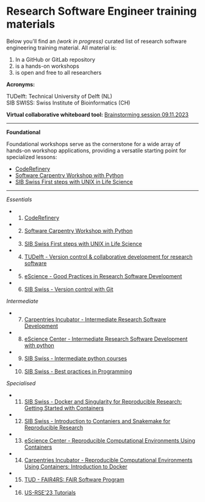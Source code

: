 # Research Software Engineer training materials

Below you'll find an *(work in progress)* curated list of research software engineering training material. All material is:
1. In a GitHub or GitLab repository
2. is a hands-on workshops
3. is open and free to all researchers



**Acronyms:**

TUDelft: Technical University of Delft (NL) </br>
SIB SWISS: Swiss Institute of Bioinformatics (CH)

**Virtual collaborative whiteboard tool:**
[Brainstorming session 09.11.2023](https://excalidraw.com/#json=CQ_x3OCfvzHo-s2sH9pBb,nT5AW0kt-iUpD1GNe7n1qA)



---

**Foundational**

Foundational workshops serve as the cornerstone for a wide array of hands-on workshop applications, providing a versatile starting point for specialized lessons:

* [CodeRefinery](courses.md#1-coderefinery-workshop)
* [Software Carpentry Workshop with Python](courses.md#2-software-carpentry-workshop-with-python)
* [SIB Swiss First steps with UNIX in Life Science](courses.md#3-swiss-sib---first-steps-with-unix-in-life-science)

---

*Essentials*

- 1. [CodeRefinery](courses.md#1-coderefinery-workshop)
- 2. [Software Carpentry Workshop with Python](courses.md#2-software-carpentry-workshop-with-python)
- 3. [SIB Swiss First steps with UNIX in Life Science](courses.md#3-swiss-sib---first-steps-with-unix-in-life-science)
- 4. [TUDelft - Version control & collaborative development for research software](courses.md#4-tudelft---version-control--collaborative-development-for-research-software)
- 5. [eScience - Good Practices in Research Software Development](courses.md#5-escience-center---good-practices-in-research-software-development)
- 6. [SIB Swiss - Version control with Git](courses.md#6-swiss-sib---version-control-with-git)


*Intermediate*

- 7. [Carpentries Incubator - Intermediate Research Software Development](courses.md#7-carpentries-incubator---intermediate-research-software-development)
- 8. [eScience Center - Intermediate Research Software Development with python](courses.md#8-escience-center---intermediate-research-software-development-with-python)
- 9. [SIB Swiss - Intermediate python courses](courses.md#9-swiss-sib---intermediate-python-courses)
- 10. [SIB Swiss - Best practices in Programming](courses.md#10-swiss-sib---best-practices-in-programming)

*Specialised*

- 11. [SIB Swiss - Docker and Singularity for Reproducible Research: Getting Started with Containers](courses.md#11-swiss-sib---docker-and-singularity-for-reproducible-research-getting-started-with-containers)
- 12. [SIB Swiss - Introduction to Contaniers and Snakemake for Reproducible Research](courses.md#12-swiss-sib---introduction-to-contaniers-and-snakemake)
- 13. [eScience Center - Reproducible Computational Environments Using Containers](courses.md#13-escience-center---reproducible-computational-environments-using-containers)
- 14. [Carpentries Incubator - Reproducible Computational Environments Using Containers: Introduction to Docker](courses.md#14-carpentries-incubator---reproducible-computational-environments-using-containers-introduction-to-docker)
- 15. [TUD - FAIR4RS: FAIR Software Program](https://hackmd.io/@fair4rs/ry9bbfMxh/https%3A%2F%2Fhackmd.io%2F%40fair4rs%2FH1v_yGGg2)
- 16. [US-RSE'23 Tutorials](https://us-rse.org/usrse23/program/tutorials/)
